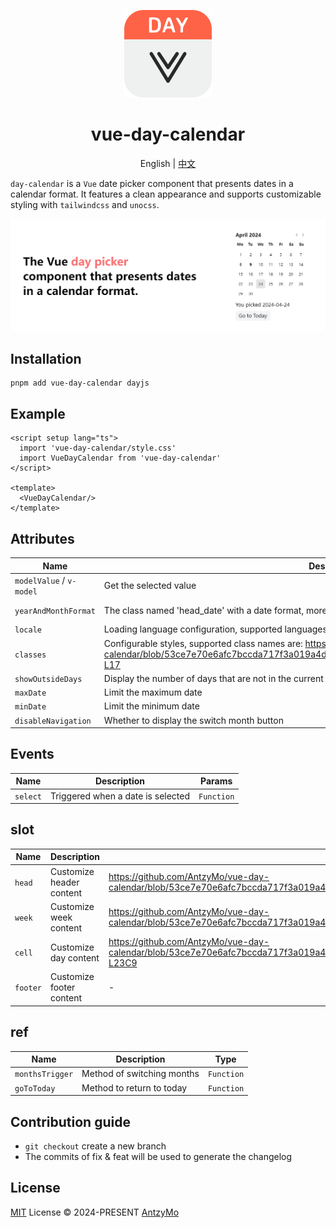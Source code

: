 <p align=center>
<a href="https://github.com/AntzyMo/vue-day-calendar"><img src="./logo.svg" width="140"/></a>
</p>

<h1 align="center">
vue-day-calendar
</h1>

<p align="center">
English | <a href="../../README-CN.md">中文</a>
</p>

`day-calendar` is a `Vue` date picker component that presents dates in a calendar format. It features a clean appearance and supports customizable styling with `tailwindcss` and `unocss`.

![screenshot](./screenshot.png)

## Installation
```shell
pnpm add vue-day-calendar dayjs
```

## Example
```vue
<script setup lang="ts">
  import 'vue-day-calendar/style.css'
  import VueDayCalendar from 'vue-day-calendar'
</script>

<template>
  <VueDayCalendar/>
</template>
```
## Attributes
| Name | Description | Type | Default
| ----- | ---- | ----| --- |
| `modelValue` / `v-model` | Get the selected value | `string` | - |
| `yearAndMonthFormat` | The class named 'head_date' with a date format, more formats at: https://day.js.org/docs/en/display/format | `string` | `MMMM YYYY` |
| `locale` | Loading language configuration, supported languages: https://github.com/iamkun/dayjs/tree/dev/src/locale | `ILocale` | `en` |
| `classes` | Configurable styles, supported class names are: https://github.com/AntzyMo/vue-day-calendar/blob/53ce7e70e6afc7bccda717f3a019a4dbbed5ec6b/packages/vueDayCalendar/src/types.ts#L3-L17 | `Partial<classesTypes>` | - |
| `showOutsideDays` | Display the number of days that are not in the current month | `boolean` | `false` |
| `maxDate` | Limit the maximum date | `Date` / `Dayjs` | - |
| `minDate` | Limit the minimum date | `Date` / `Dayjs` | - |
| `disableNavigation` | Whether to display the switch month button | `boolean` | - |

## Events
| Name | Description | Params
| ----- | ---- | ----|
| `select` | Triggered when a date is selected | `Function` |

## slot
| Name | Description | Params 
| ----- | ---- | ----|  
| `head` | Customize header content | https://github.com/AntzyMo/vue-day-calendar/blob/53ce7e70e6afc7bccda717f3a019a4dbbed5ec6b/packages/vueDayCalendar/src/vueDayCalendar.vue#L21 | 
| `week` | Customize week content | https://github.com/AntzyMo/vue-day-calendar/blob/53ce7e70e6afc7bccda717f3a019a4dbbed5ec6b/packages/vueDayCalendar/src/vueDayCalendar.vue#L22 | 
| `cell` | Customize day content | https://github.com/AntzyMo/vue-day-calendar/blob/53ce7e70e6afc7bccda717f3a019a4dbbed5ec6b/packages/vueDayCalendar/src/vueDayCalendar.vue#L23C5-L23C9 | 
| `footer` | Customize footer content | - | 

## ref
| Name | Description | Type 
| ----- | ---- | ----|  
| `monthsTrigger` | Method of switching months | `Function` | 
| `goToToday` | Method to return to today | `Function` | 

## Contribution guide
- `git checkout` create a new branch
- The commits of fix & feat will be used to generate the changelog
  
## License
[MIT](./LICENSE) License &copy; 2024-PRESENT [AntzyMo](https://github.com/AntzyMo)



